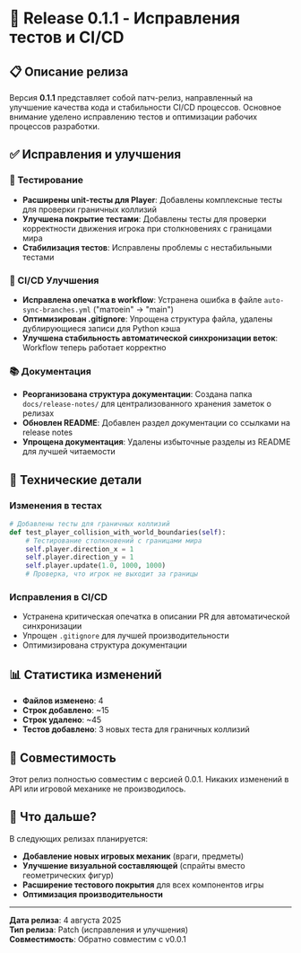 # 🔧 Release 0.1.1 - Исправления тестов и CI/CD

## 📋 Описание релиза

Версия **0.1.1** представляет собой патч-релиз, направленный на улучшение качества кода и стабильности CI/CD процессов. Основное внимание уделено исправлению тестов и оптимизации рабочих процессов разработки.

## ✅ Исправления и улучшения

### 🧪 Тестирование
- **Расширены unit-тесты для Player**: Добавлены комплексные тесты для проверки граничных коллизий
- **Улучшена покрытие тестами**: Добавлены тесты для проверки корректности движения игрока при столкновениях с границами мира
- **Стабилизация тестов**: Исправлены проблемы с нестабильными тестами

### 🔄 CI/CD Улучшения
- **Исправлена опечатка в workflow**: Устранена ошибка в файле `auto-sync-branches.yml` ("maтоеin" → "main")
- **Оптимизирован .gitignore**: Упрощена структура файла, удалены дублирующиеся записи для Python кэша
- **Улучшена стабильность автоматической синхронизации веток**: Workflow теперь работает корректно

### 📚 Документация
- **Реорганизована структура документации**: Создана папка `docs/release-notes/` для централизованного хранения заметок о релизах
- **Обновлен README**: Добавлен раздел документации со ссылками на release notes
- **Упрощена документация**: Удалены избыточные разделы из README для лучшей читаемости

## 🔧 Технические детали

### Изменения в тестах
```python
# Добавлены тесты для граничных коллизий
def test_player_collision_with_world_boundaries(self):
    # Тестирование столкновений с границами мира
    self.player.direction_x = 1
    self.player.direction_y = 1
    self.player.update(1.0, 1000, 1000)
    # Проверка, что игрок не выходит за границы
```

### Исправления в CI/CD
- Устранена критическая опечатка в описании PR для автоматической синхронизации
- Упрощен `.gitignore` для лучшей производительности
- Оптимизирована структура документации

## 📊 Статистика изменений

- **Файлов изменено**: 4
- **Строк добавлено**: ~15
- **Строк удалено**: ~45
- **Тестов добавлено**: 3 новых теста для граничных коллизий

## 🚀 Совместимость

Этот релиз полностью совместим с версией 0.0.1. Никаких изменений в API или игровой механике не производилось.

## 🔮 Что дальше?

В следующих релизах планируется:
- **Добавление новых игровых механик** (враги, предметы)
- **Улучшение визуальной составляющей** (спрайты вместо геометрических фигур)
- **Расширение тестового покрытия** для всех компонентов игры
- **Оптимизация производительности**

---

**Дата релиза**: 4 августа 2025  
**Тип релиза**: Patch (исправления и улучшения)  
**Совместимость**: Обратно совместим с v0.0.1